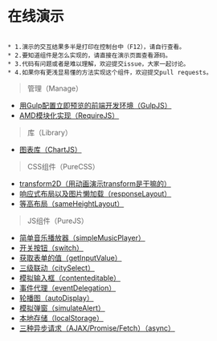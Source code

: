 # 在线演示

```

* 1.演示的交互结果多半是打印在控制台中（F12），请自行查看。
* 2.要知道组件是怎么实现的，请直接在演示页面查看源码。
* 3.代码有问题或者是难以理解，欢迎提交issue，大家一起讨论。
* 4.如果你有更浅显易懂的方法实现这个组件，欢迎提交pull requests。

```

> 管理（Manage）

* [用Gulp配置立即预览的前端开发环境（GulpJS）](https://github.com/bergwhite/quick-start/tree/master/Manage/GulpJS)
* [AMD模块化实现（RequireJS）](https://bergwhite.github.io/quick-start/Manage/RequireJS/)

> 库（Library）

* [图表库（ChartJS）](https://bergwhite.github.io/quick-start/Library/ChartJS/)

> CSS组件（PureCSS）

* [transform2D（用动画演示transform是干嘛的）](https://bergwhite.github.io/quick-start/PureCSS/transform2D)
* [响应式布局以及图片懒加载（responseLayout）](https://bergwhite.github.io/quick-start/PureCSS/responseLayout)
* [等高布局（sameHeightLayout）](https://bergwhite.github.io/quick-start/PureCSS/sameHeightLayout)

> JS组件（PureJS）

* [简单音乐播放器（simpleMusicPlayer）](https://bergwhite.github.io/quick-start/PureJS/simpleMusicPlayer)
* [开关按钮（switch）](https://bergwhite.github.io/quick-start/PureJS/switch)
* [获取表单的值（getInputValue）](https://bergwhite.github.io/quick-start/PureJS/getInputValue)
* [三级联动（citySelect）](https://bergwhite.github.io/quick-start/PureJS/citySelect)
* [模拟输入框（contenteditable）](https://bergwhite.github.io/quick-start/PureJS/contenteditable)
* [事件代理（eventDelegation）](https://bergwhite.github.io/quick-start/PureJS/eventDelegation)
* [轮播图（autoDisplay）](https://bergwhite.github.io/quick-start/PureJS/autoDisplay)
* [模拟弹窗（simulateAlert）](https://bergwhite.github.io/quick-start/PureJS/simulateAlert)
* [本地存储（localStorage）](https://bergwhite.github.io/quick-start/PureJS/localStorage)
* [三种异步请求（AJAX/Promise/Fetch）（async）](https://bergwhite.github.io/quick-start/PureJS/async)